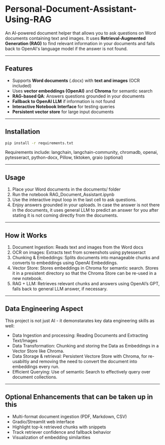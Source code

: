 # Personal-Document-Assistant-Using-RAG

An AI-powered document helper that allows you to ask questions on Word documents containing text and images. It uses **Retrieval-Augmented Generation (RAG)** to find relevant information in your documents and falls back to OpenAI's language model if the answer is not found.

---

## Features

- Supports **Word documents** (.docx) with **text and images** (OCR included)
- Uses **vector embeddings (OpenAI)** and **Chroma** for semantic search
- **RAG-based QA**: Answers questions grounded in your documents
- **Fallback to OpenAI LLM** if information is not found
- **Interactive Notebook Interface** for testing queries
- **Persistent vector store** for large input documents

---

## Installation

```bash
pip install -r requirements.txt
```

Requirements include: langchain, langchain-community, chromadb, openai, pytesseract, python-docx, Pillow, tiktoken, graio (optional)

---

## Usage
1. Place your Word documents in the documents/ folder
2. Run the notebook RAG_Document_Assistant.ipynb
3. Use the interactive input loop in the last cell to ask questions.
4. Enjoy answers grounded in your uploads. In case the answer is not there in the documents, it uses general LLM to predict an answer for you after stating it is not coming directly from the documents.

---

## How it Works
1. Document Ingestion: Reads text and images from the Word docs
2. OCR on images: Extracts text from screenshots using pytesseract
3. Chunking & Embeddings: Splits documents into manageable chunks and converts to embeddings using OpenAI Embeddings.
4. Vector Store: Stores embeddings in Chroma for semantic search. Stores it in a presistent directory so that the Chroma Store can be re-used in a new notebook.
5. RAG + LLM: Retrieves relevant chunks and answers using OpenAI’s GPT, falls back to general LLM answer, if necessary.

---

## Data Engineering Aspect 
This project is not just AI - it demonstarates key data engineering skills as well:
- Data Ingestion and processing: Reading Documents and Extracting Text/Images
- Data Transformation: Chunking and storing the Data as Embeddings in a Vector Store like Chroma.
- Data Storage & retrieval: Persistent Vectore Store with Chroma, for re-usabiltiy and removing the need to convert the document into embeddings every run.
- Efficient Querying: Use of semantic Search to effectively query over document collections.

---

## Optional Enhancements that can be taken up in this
- Multi-format document ingestion (PDF, Markdown, CSV)
- Gradio/Streamlit web interface
- Highlight top-k retrieved chunks with snippets
- Track retriever confidence and fallback behavior
- Visualization of embedding similarities
